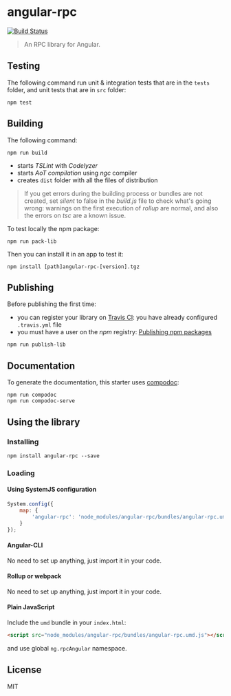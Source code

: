 # angular-rpc
[![Build Status](https://travis-ci.org/osechet/angular-rpc.svg?branch=master)](https://travis-ci.org/osechet/angular-rpc)
>An RPC library for Angular.

## Testing
The following command run unit & integration tests that are in the `tests` folder, and unit tests that are in `src` folder:
```Shell
npm test
```

## Building
The following command:
```Shell
npm run build
```
- starts _TSLint_ with _Codelyzer_
- starts _AoT compilation_ using _ngc_ compiler
- creates `dist` folder with all the files of distribution

> If you get errors during the building process or bundles are not created, set _silent_ to false in the _build.js_ file to check what's going wrong: warnings on the first execution of _rollup_ are normal, and also the errors on _tsc_ are a known issue.

To test locally the npm package:
```Shell
npm run pack-lib
```
Then you can install it in an app to test it:
```Shell
npm install [path]angular-rpc-[version].tgz
```

## Publishing
Before publishing the first time:
- you can register your library on [Travis CI](https://travis-ci.org/): you have already configured `.travis.yml` file
- you must have a user on the _npm_ registry: [Publishing npm packages](https://docs.npmjs.com/getting-started/publishing-npm-packages)

```Shell
npm run publish-lib
```

## Documentation
To generate the documentation, this starter uses [compodoc](https://github.com/compodoc/compodoc):
```Shell
npm run compodoc
npm run compodoc-serve
```

## Using the library
### Installing
```Shell
npm install angular-rpc --save
```
### Loading
#### Using SystemJS configuration
```JavaScript
System.config({
    map: {
        'angular-rpc': 'node_modules/angular-rpc/bundles/angular-rpc.umd.js'
    }
});
```
#### Angular-CLI
No need to set up anything, just import it in your code.
#### Rollup or webpack
No need to set up anything, just import it in your code.
#### Plain JavaScript
Include the `umd` bundle in your `index.html`:
```Html
<script src="node_modules/angular-rpc/bundles/angular-rpc.umd.js"></script>
```
and use global `ng.rpcAngular` namespace.

## License
MIT
